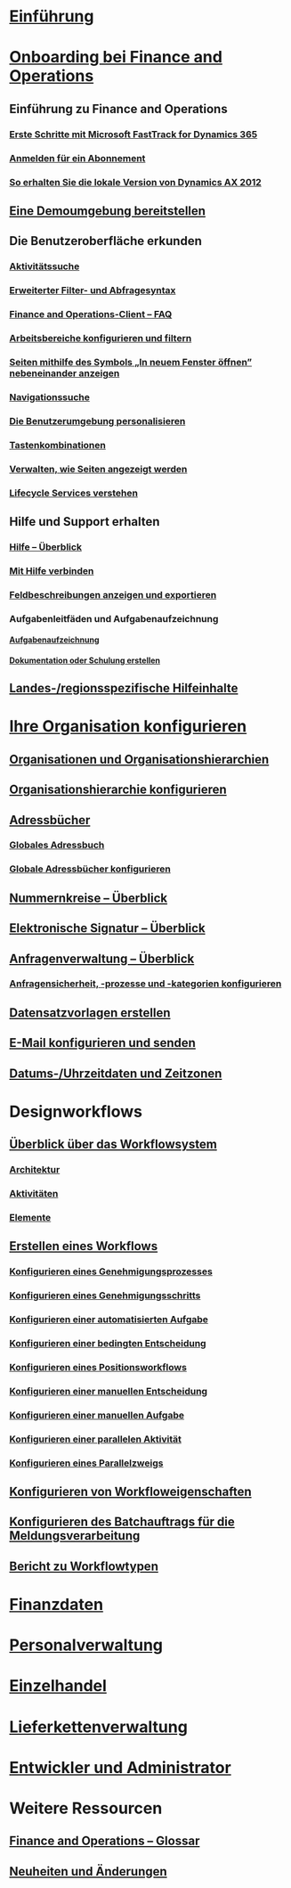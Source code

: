 # [Einführung](index.md)

# [Onboarding bei Finance and Operations](get-started/onboarding-home.md)
## Einführung zu Finance and Operations
### [Erste Schritte mit Microsoft FastTrack for Dynamics 365](get-started/fasttrack-dynamics-365-overview.md)
### [Anmelden für ein Abonnement](/dynamics365/unified-operations/dev-itpro/dev-tools/sign-up-preview-subscription?toc=/dynamics365/unified-operations/fin-and-ops/toc.json)
### [So erhalten Sie die lokale Version von Dynamics AX 2012](/dynamics365/unified-operations/dev-itpro/deployment/csp-download-customersource?toc=/dynamics365/unified-operations/fin-and-ops/toc.json)
## [Eine Demoumgebung bereitstellen](/dynamics365/unified-operations/dev-itpro/deployment/deploy-demo-environment?toc=/dynamics365/unified-operations/fin-and-ops/toc.json)

## Die Benutzeroberfläche erkunden
### [Aktivitätssuche](get-started/action-search.md)
### [Erweiterter Filter- und Abfragesyntax](get-started/advanced-filtering-query-options.md)
### [Finance and Operations-Client – FAQ](get-started/client-faq.md)
### [Arbeitsbereiche konfigurieren und filtern](get-started/configure-filter-workspaces.md)
### [Seiten mithilfe des Symbols „In neuem Fenster öffnen” nebeneinander anzeigen](get-started/display-pages-side-by-side.md)
### [Navigationssuche](get-started/navigation-search.md)
### [Die Benutzerumgebung personalisieren](get-started/personalize-user-experience.md)
### [Tastenkombinationen](get-started/shortcut-keys.md)
### [Verwalten, wie Seiten angezeigt werden](get-started/window-management.md)
### [Lifecycle Services verstehen](/dynamics365/unified-operations/dev-itpro/lifecycle-services/lcs-works-lcs?toc=/dynamics365/unified-operations/fin-and-ops/toc.json)

## Hilfe und Support erhalten
### [Hilfe – Überblick](/dynamics365/unified-operations/dev-itpro/get-started/help-overview?toc=/dynamics365/unified-operations/fin-and-ops/toc.json)
### [Mit Hilfe verbinden](/dynamics365/unified-operations/dev-itpro/get-started/help-connect?toc=/dynamics365/unified-operations/fin-and-ops/toc.json)
### [Feldbeschreibungen anzeigen und exportieren](get-started/view-export-field-descriptions.md)

### Aufgabenleitfäden und Aufgabenaufzeichnung
#### [Aufgabenaufzeichnung](/dynamics365/unified-operations/dev-itpro/user-interface/task-recorder?toc=/dynamics365/unified-operations/fin-and-ops/toc.json)
#### [Dokumentation oder Schulung erstellen](/dynamics365/unified-operations/dev-itpro/user-interface/task-recorder?toc=/dynamics365/unified-operations/fin-and-ops/toc.json)

## [Landes-/regionsspezifische Hilfeinhalte](/dynamics365/unified-operations/dev-itpro/lcs-solutions/country-region?toc=/dynamics365/unified-operations/fin-and-ops/toc.json)

# [Ihre Organisation konfigurieren](organization-administration/organization-administration-home-page.md)
## [Organisationen und Organisationshierarchien](organization-administration/organizations-organizational-hierarchies.md)
## [Organisationshierarchie konfigurieren](organization-administration/plan-organizational-hierarchy.md)
## [Adressbücher](organization-administration/qa-address-books.md)
### [Globales Adressbuch](organization-administration/overview-global-address-book.md)
### [Globale Adressbücher konfigurieren](organization-administration/plan-configuration-global-address-book-additional-address-books.md)
## [Nummernkreise – Überblick](organization-administration/number-sequence-overview.md)
## [Elektronische Signatur – Überblick](organization-administration/electronic-signature-overview.md)
## [Anfragenverwaltung – Überblick](organization-administration/cases.md)
### [Anfragensicherheit, -prozesse und -kategorien konfigurieren](organization-administration/plan-case-management.md)
## [Datensatzvorlagen erstellen](organization-administration/record-templates.md)
## [E-Mail konfigurieren und senden](organization-administration/configure-email.md)
## [Datums-/Uhrzeitdaten und Zeitzonen](organization-administration/date-time-zones.md)

# Designworkflows
## [Überblick über das Workflowsystem](organization-administration/overview-workflow-system.md)
### [Architektur](organization-administration/workflow-system-architecture.md)
### [Aktivitäten](organization-administration/workflow-actions.md)
### [Elemente](organization-administration/workflow-elements.md)
## [Erstellen eines Workflows](organization-administration/create-workflow.md)
### [Konfigurieren eines Genehmigungsprozesses](organization-administration/configure-approval-process-workflow.md)
### [Konfigurieren eines Genehmigungsschritts](organization-administration/configure-approval-step-workflow.md)
### [Konfigurieren einer automatisierten Aufgabe](organization-administration/configure-automated-task-workflow.md)
### [Konfigurieren einer bedingten Entscheidung](organization-administration/configure-conditional-decision-workflow.md)
### [Konfigurieren eines Positionsworkflows](organization-administration/configure-line-item-workflow.md)
### [Konfigurieren einer manuellen Entscheidung](organization-administration/configure-manual-decision-workflow.md)
### [Konfigurieren einer manuellen Aufgabe](organization-administration/configure-manual-task-workflow.md)
### [Konfigurieren einer parallelen Aktivität](organization-administration/configure-parallel-activity-workflow.md)
### [Konfigurieren eines Parallelzweigs](organization-administration/configure-parallel-branch-workflow.md)
## [Konfigurieren von Workfloweigenschaften](organization-administration/configure-workflow-properties.md)
## [Konfigurieren des Batchauftrags für die Meldungsverarbeitung](organization-administration/workflow-batch-job-critical.md)
## [Bericht zu Workflowtypen](organization-administration/workflow-types-report.md)

# [Finanzdaten](/dynamics365/unified-operations/financials/index)

# [Personalverwaltung](/dynamics365/unified-operations/talent/index)

# [Einzelhandel](/dynamics365/unified-operations/retail/index)

# [Lieferkettenverwaltung](/dynamics365/unified-operations/supply-chain/index)

# [Entwickler und Administrator](/dynamics365/unified-operations/dev-itpro/index)

# Weitere Ressourcen
## [Finance and Operations – Glossar](get-started/glossary.md)
## [Neuheiten und Änderungen](/dynamics365/unified-operations/dev-itpro/get-started/whats-new-changed?toc=/dynamics365/unified-operations/fin-and-ops/toc.json)

